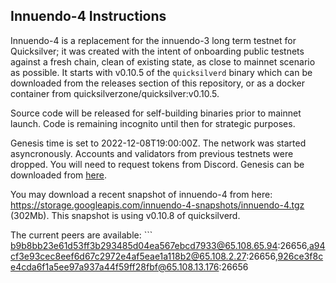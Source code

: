 ## Innuendo-4 Instructions

Innuendo-4 is a replacement for the innuendo-3 long term testnet for Quicksilver; it was created with the intent of onboarding public testnets against a fresh chain, clean of existing state, as close to mainnet scenario as possible. It starts with v0.10.5 of the `quicksilverd` binary which can be downloaded from the releases section of this repository, or as a docker container from quicksilverzone/quicksilver:v0.10.5.

Source code will be released for self-building binaries prior to mainnet launch. Code is remaining incognito until then for strategic purposes.

Genesis time is set to 2022-12-08T19:00:00Z. The network was started asyncronously. Accounts and validators from previous testnets were dropped. You will need to request tokens from Discord. Genesis can be downloaded from [here](./genesis.json).

You may download a recent snapshot of innuendo-4 from here: https://storage.googleapis.com/innuendo-4-snapshots/innuendo-4.tgz (302Mb). This snapshot is using v0.10.8 of quicksilverd.

The current peers are available: ```
b9b8bb23e61d53ff3b293485d04ea567ebcd7933@65.108.65.94:26656,a94cf3e93cec8eef6d67c2972e4af5eae1a118b2@65.108.2.27:26656,926ce3f8ce4cda6f1a5ee97a937a44f59ff28fbf@65.108.13.176:26656
```
